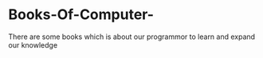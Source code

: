 # Books-Of-Computer-
There are  some books  which is  about  our programmor  to learn  and expand  our  knowledge
